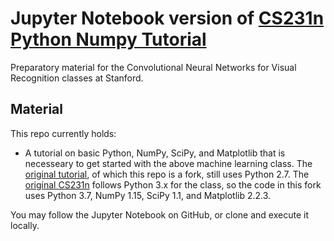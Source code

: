 # Jupyter Notebook version of [CS231n Python Numpy Tutorial](http://cs231n.github.io/python-numpy-tutorial/)

Preparatory material for the Convolutional Neural Networks for Visual Recognition classes at Stanford.

## Material

This repo currently holds:

* A tutorial on basic Python, NumPy, SciPy, and Matplotlib that is necesseary to get started with the above machine learning class. The [original tutorial](https://github.com/kuleshov/cs228-material), of which this repo is a fork, still uses Python 2.7. The [original CS231n](http://cs231n.github.io/python-numpy-tutorial/) follows Python 3.x for the class, so the code in this fork uses Python 3.7, NumPy 1.15, SciPy 1.1, and Matplotlib 2.2.3. 

You may follow the Jupyter Notebook on GitHub, or clone and execute it locally.
